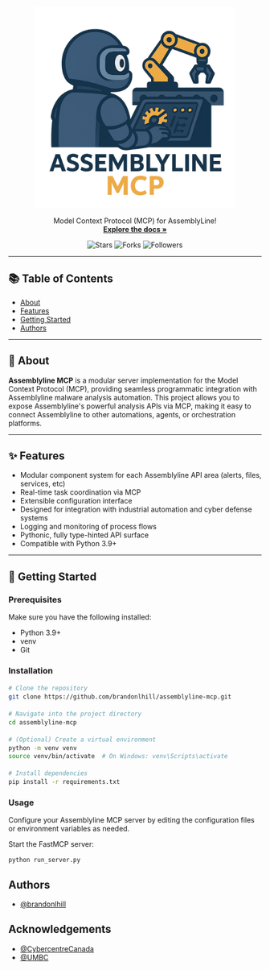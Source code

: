 <!-- Logo -->
<p align="center">
  <img src="images/logo.png" alt="Assemblyline MCP Logo" width="400"/>
</p>

<!-- <h1 align="center">Assemblyline MCP</h1> -->

<p align="center">
  Model Context Protocol (MCP) for AssemblyLine! 
  <br />
  <a href="#getting-started"><strong>Explore the docs »</strong></a>
</p>

<p align="center">
  <img src="https://img.shields.io/github/stars/brandonlhill/assemblyline-mcp?style=social" alt="Stars"/>
  <img src="https://img.shields.io/github/forks/brandonlhill/assemblyline-mcp?style=social" alt="Forks"/>
  <img src="https://img.shields.io/github/followers/brandonlhill?label=Follow&style=social" alt="Followers"/>
</p>

---

## 📚 Table of Contents

- [About](#about)
- [Features](#features)
- [Getting Started](#getting-started)
- [Authors](#contact)

---

## 🧾 About

**Assemblyline MCP** is a modular server implementation for the Model Context Protocol (MCP), providing seamless programmatic integration with Assemblyline malware analysis automation.
This project allows you to expose Assemblyline's powerful analysis APIs via MCP, making it easy to connect Assemblyline to other automations, agents, or orchestration platforms.

---

## ✨ Features

- Modular component system for each Assemblyline API area (alerts, files, services, etc)
- Real-time task coordination via MCP
- Extensible configuration interface
- Designed for integration with industrial automation and cyber defense systems
- Logging and monitoring of process flows
- Pythonic, fully type-hinted API surface
- Compatible with Python 3.9+
---

## 🚀 Getting Started

### Prerequisites

Make sure you have the following installed:

- Python 3.9+
- venv
- Git

### Installation

```bash
# Clone the repository
git clone https://github.com/brandonlhill/assemblyline-mcp.git

# Navigate into the project directory
cd assemblyline-mcp

# (Optional) Create a virtual environment
python -m venv venv
source venv/bin/activate  # On Windows: venv\Scripts\activate

# Install dependencies
pip install -r requirements.txt

```

### Usage
Configure your Assemblyline MCP server by editing the configuration files or environment variables as needed.

Start the FastMCP server:
```shell
python run_server.py
```

## Authors
- [@brandonlhill](https://www.github.com/brandonlhill)

## Acknowledgements
- [@CybercentreCanada](https://github.com/CybercentreCanada/assemblyline/)
- [@UMBC](https://umbc.edu/)